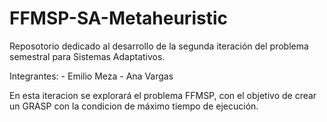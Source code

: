 # FFMSP-SA-Metaheuristic

Reposotorio dedicado al desarrollo de la segunda iteración del problema semestral para Sistemas Adaptativos.

Integrantes: 
        - Emilio Meza 
        - Ana Vargas

En esta iteracion se explorará el problema FFMSP, con el objetivo de crear un GRASP con la condicion de máximo tiempo de ejecución.
